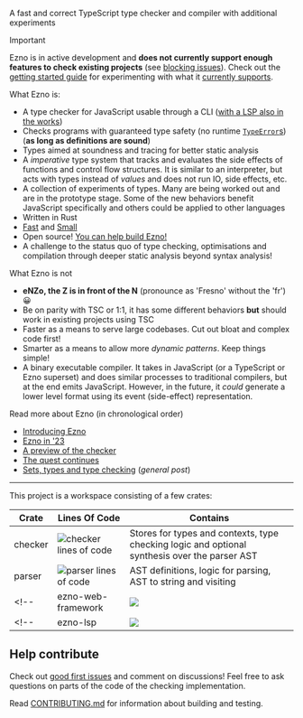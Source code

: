 A fast and correct TypeScript type checker and compiler with additional experiments

> [!IMPORTANT]
> Ezno is in active development and **does not currently support enough features to check existing projects** (see [blocking issues](https://github.com/kaleidawave/ezno/labels/blocking)). Check out the [getting started guide](./checker/documentation/getting-started.md) for experimenting with what it [currently supports](./checker/specification/specification.md).

<!-- ![project lines of code](https://projects.kaleidawave.workers.dev/project/ezno/badge) -->

What Ezno is:
- A type checker for JavaScript usable through a CLI ([with a LSP also in the works](https://github.com/kaleidawave/ezno/issues/22))
- Checks programs with guaranteed type safety (no runtime [`TypeError`s](https://developer.mozilla.org/en-US/docs/Web/JavaScript/Reference/Global_Objects/TypeError)) (**as long as definitions are sound**)
- Types aimed at soundness and tracing for better static analysis
- A *imperative* type system that tracks and evaluates the side effects of functions and control flow structures. It is similar to an interpreter, but acts with types instead of *values* and does not run IO, side effects, etc.
- A collection of experiments of types. Many are being worked out and are in the prototype stage. Some of the new behaviors benefit JavaScript specifically and others could be applied to other languages
- Written in Rust
- [Fast](https://github.com/kaleidawave/ezno/actions/workflows/performance-and-size.yml) and [Small](https://github.com/kaleidawave/ezno/actions/workflows/lines-of-code.yml)
- Open source! [You can help build Ezno!](https://github.com/kaleidawave/ezno/issues?q=is%3Aopen+label%3Agood-first-issue%2Cfeedback-needed)
- A challenge to the status quo of type checking, optimisations and compilation through deeper static analysis beyond syntax analysis!

What Ezno is not
- **eNZo, the Z is in front of the N** (pronounce as 'Fresno' without the 'fr') 😀
- Be on parity with TSC or 1:1, it has some different behaviors **but** should work in existing projects using TSC
- Faster as a means to serve large codebases. Cut out bloat and complex code first!
- Smarter as a means to allow more *dynamic patterns*. Keep things simple!
- A binary executable compiler. It takes in JavaScript (or a TypeScript or Ezno superset) and does similar processes to traditional compilers, but at the end emits JavaScript. However, in the future, it *could* generate a lower level format using its event (side-effect) representation.

Read more about Ezno (in chronological order)
- [Introducing Ezno](https://kaleidawave.github.io/posts/introducing-ezno/)
- [Ezno in '23](https://kaleidawave.github.io/posts/ezno-23/)
- [A preview of the checker](https://kaleidawave.github.io/posts/a-preview-of-the-checker/)
- [The quest continues](https://kaleidawave.github.io/posts/the-quest-continues/)
- [Sets, types and type checking](https://kaleidawave.github.io/posts/sets-types-and-type-checking/) (*general post*)

---

This project is a workspace consisting of a few crates:

| Crate | Lines Of Code | Contains |
|---|---|---|
| checker | ![checker lines of code](https://projects.kaleidawave.workers.dev/project/ezno-checker/badge) | Stores for types and contexts, type checking logic and optional synthesis over the parser AST |
| parser | ![parser lines of code](https://projects.kaleidawave.workers.dev/project/ezno-parser/badge) | AST definitions, logic for parsing, AST to string and visiting |
<!-- | ezno-web-framework | ![](https://projects.kaleidawave.workers.dev/project/framework/badge) | Visitors and code generation for JSX and reactive expression transformations. | -->
<!-- | ezno-lsp | ![](https://projects.kaleidawave.workers.dev/project/framework/badge) | Visitors and code generation for JSX and reactive expression transformations. | -->

## Help contribute

Check out [good first issues]((https://github.com/kaleidawave/ezno/issues?q=is%3Aopen+label%3Agood-first-issue%2Cfeedback-needed)) and comment on discussions! Feel free to ask questions on parts of the code of the checking implementation.

Read [CONTRIBUTING.md](https://github.com/kaleidawave/ezno/blob/main/CONTRIBUTING.md) for information about building and testing.

